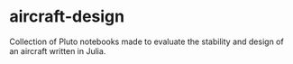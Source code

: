 # aircraft-design
Collection of Pluto notebooks made to evaluate the stability and design of an aircraft written in Julia. 
